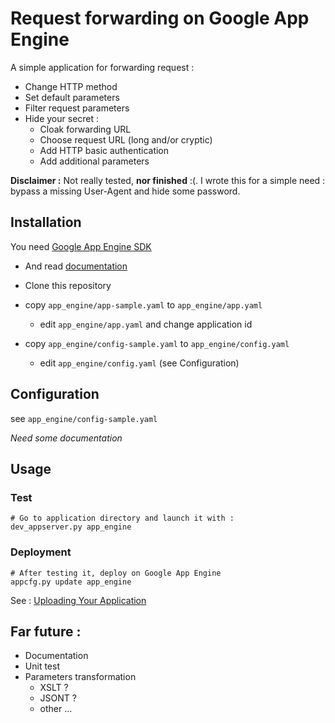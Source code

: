 Request forwarding on Google App Engine
=======================================

A simple application for forwarding request :

* Change HTTP method
* Set default parameters
* Filter request parameters
* Hide your secret :
  * Cloak forwarding URL
  * Choose request URL (long and/or cryptic)
  * Add HTTP basic authentication
  * Add additional parameters

__Disclaimer :__ Not really tested, __nor finished__ :(. I wrote this for a simple need : bypass a missing User-Agent and hide some password.

Installation
------------

You need [Google App Engine SDK](http://code.google.com/intl/fr/appengine/downloads.html)
* And read [documentation](http://code.google.com/intl/fr/appengine/docs/)

* Clone this repository
* copy `app_engine/app-sample.yaml` to `app_engine/app.yaml`
  * edit `app_engine/app.yaml` and change application id
* copy `app_engine/config-sample.yaml` to `app_engine/config.yaml`
  * edit `app_engine/config.yaml` (see Configuration)

Configuration
-------------

see `app_engine/config-sample.yaml`

_Need some documentation_

Usage
-----

### Test

    # Go to application directory and launch it with :
    dev_appserver.py app_engine

### Deployment

    # After testing it, deploy on Google App Engine
    appcfg.py update app_engine

See : [Uploading Your Application](http://code.google.com/intl/fr/appengine/docs/python/gettingstarted/uploading.html)

Far future :
------------

* Documentation
* Unit test
* Parameters transformation
  * XSLT ?
  * JSONT ?
  * other ...